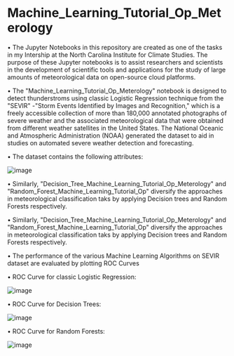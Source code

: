 # Machine_Learning_Tutorial_Op_Meterology



• The Jupyter Notebooks in this repository are created as one of the tasks in my Intership at the North Carolina Institute for Climate Studies. The purpose of these Jupyter notebooks is to assist researchers and scientists in the development of scientific tools and applications  for the study of large amounts of meteorological data on open-source cloud platforms.



• The "Machine_Learning_Tutorial_Op_Meterology" notebook is designed to detect thunderstroms using classic Logistic Regression technique from the "SEVIR" -"Storm Events Identified by Images and Recognition," which is a freely accessible collection of more than 180,000 annotated photographs of severe weather and the associated meteorological data that were obtained from different weather satellites in the United States. The National Oceanic and Atmospheric Administration (NOAA) generated the dataset to aid in studies on automated severe weather detection and forecasting.



• The dataset contains the following attributes:

![image](https://user-images.githubusercontent.com/68967101/229258584-11273578-184b-42ac-865e-9a8ea08beee3.png)



• Similarly, "Decision_Tree_Machine_Learning_Tutorial_Op_Meterology" and "Random_Forest_Machine_Learning_Tutorial_Op" diversify the approaches in meteorological classification taks by applying Decision trees and Random Forests respectively.



• Similarly, "Decision_Tree_Machine_Learning_Tutorial_Op_Meterology" and "Random_Forest_Machine_Learning_Tutorial_Op" diversify the approaches in meteorological classification taks by applying Decision trees and Random Forests respectively.


• The performance of the various Machine Learning Algorithms on SEVIR dataset are evaluated by plotting ROC Curves


• ROC Curve for classic Logistic Regression:

![image](https://user-images.githubusercontent.com/68967101/229259037-b84828e1-646d-4ed1-ae53-dd4baeddcc31.png)

• ROC Curve for Decision Trees:

![image](https://user-images.githubusercontent.com/68967101/229259104-46c731f8-9ff7-4bec-b3da-7716e39f0365.png)

• ROC Curve for Random Forests:


![image](https://user-images.githubusercontent.com/68967101/229259144-4d938273-abf7-4629-8376-3875c04bbb1c.png)



